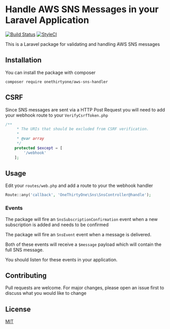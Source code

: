 # Handle AWS SNS Messages in your Laravel Application

[![Build Status](https://travis-ci.org/robbfountain/aws-sns-handler.svg?branch=master)](https://travis-ci.org/robbfountain/aws-sns-handler) [![StyleCI](https://github.styleci.io/repos/252278727/shield?branch=master)](https://github.styleci.io/repos/252278727)

This is a Laravel package for validating and handling AWS SNS messages


## Installation
You can install the package with composer

```
composer require onethirtyone/aws-sns-handler
```

## CSRF
Since SNS messages are sent via a HTTP Post Request you will need to add your webhook route to your ```VerifyCsrfToken.php```
```php
/**
     * The URIs that should be excluded from CSRF verification.
     *
     * @var array
     */
    protected $except = [
        '/webhook'
    ];
```

## Usage
Edit your ```routes/web.php``` and add a route to your the webhook handler
```php
Route::any('callback', 'OneThirtyOne\Sns\SnsController@handle');
```

### Events
The package will fire an ```SnsSubscriptionConfirmation``` event when a new subscription is added and needs to be confirmed

The package will fire an ```SnsEvent``` event when a message is delivered.

Both of these events will receive a ```$message``` payload which will contain the full SNS message. 

You should listen for these events in your application.

## Contributing
Pull requests are welcome.  For major changes, please open an issue first to discuss what you would like to change

## License
[MIT](https://choosealicense.com/licenses/mit/)


